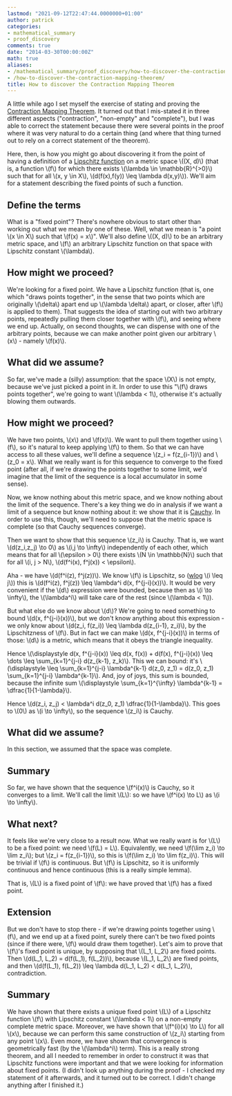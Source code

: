 ```yaml
---
lastmod: "2021-09-12T22:47:44.0000000+01:00"
author: patrick
categories:
- mathematical_summary
- proof_discovery
comments: true
date: "2014-03-30T00:00:00Z"
math: true
aliases:
- /mathematical_summary/proof_discovery/how-to-discover-the-contraction-mapping-theorem/
- /how-to-discover-the-contraction-mapping-theorem/
title: How to discover the Contraction Mapping Theorem
---
```

A little while ago I set myself the exercise of stating and proving the [Contraction Mapping Theorem][1]. It turned out that I mis-stated it in three different aspects ("contraction", "non-empty" and "complete"), but I was able to correct the statement because there were several points in the proof where it was very natural to do a certain thing (and where that thing turned out to rely on a correct statement of the theorem).

Here, then, is how you might go about discovering it from the point of having a definition of a [Lipschitz function][2] on a metric space \\((X, d)\\) (that is, a function \\(f\\) for which there exists \\(\lambda \in \mathbb{R}^{>0}\\) such that for all \\(x, y \in X\\), \\(d(f(x),f(y)) \leq \lambda d(x,y)\\)). We'll aim for a statement describing the fixed points of such a function.

## Define the terms

What is a "fixed point"? There's nowhere obvious to start other than working out what we mean by one of these. Well, what we mean is "a point \\(x \in X\\) such that \\(f(x) = x\\)". We'll also define \\((X, d)\\) to be an arbitrary metric space, and \\(f\\) an arbitrary Lipschitz function on that space with Lipschitz constant \\(\lambda\\).

## How might we proceed?

We're looking for a fixed point. We have a Lipschitz function (that is, one which "draws points together", in the sense that two points which are originally \\(\delta\\) apart end up \\(\lambda \delta\\) apart, or closer, after \\(f\\) is applied to them). That suggests the idea of starting out with two arbitrary points, repeatedly pulling them closer together with \\(f\\), and seeing where we end up. Actually, on second thoughts, we can dispense with one of the arbitrary points, because we can make another point given our arbitrary \\(x\\) - namely \\(f(x)\\).

## What did we assume?

So far, we've made a (silly) assumption: that the space \\(X\\) is not empty, because we've just picked a point in it. In order to use this "\\(f\\) draws points together", we're going to want \\(\lambda < 1\\), otherwise it's actually blowing them outwards.

## How might we proceed?

We have two points, \\(x\\) and \\(f(x)\\). We want to pull them together using \\(f\\), so it's natural to keep applying \\(f\\) to them. So that we can have access to all these values, we'll define a sequence \\(z_i = f(z_{i-1})\\) and \\(z_0 = x\\). What we really want is for this sequence to converge to the fixed point (after all, if we're drawing the points together to some limit, we'd imagine that the limit of the sequence is a local accumulator in some sense).

Now, we know nothing about this metric space, and we know nothing about the limit of the sequence. There's a key thing we do in analysis if we want a limit of a sequence but know nothing about it: we show that it is [Cauchy][3]. In order to use this, though, we'll need to suppose that the metric space is complete (so that Cauchy sequences converge).

Then we want to show that this sequence \\(z_i\\) is Cauchy. That is, we want \\(d(z_i,z_j) \to 0\\) as \\(i,j \to \infty\\) independently of each other, which means that for all \\(\epsilon > 0\\) there exists \\(N \in \mathbb{N}\\) such that for all \\(i, j > N\\), \\(d(f^i(x), f^j(x)) < \epsilon\\).

Aha - we have \\(d(f^i(z), f^j(z))\\). We know \\(f\\) is Lipschitz, so ([wlog][4] \\(i \leq j\\)) this is \\(d(f^i(z), f^j(z)) \leq \lambda^i d(x, f^{j-i}(x))\\). It would be very convenient if the \\(d\\) expression were bounded, because then as \\(i \to \infty\\), the \\(\lambda^i\\) will take care of the rest (since \\(\lambda < 1\\)).

But what else do we know about \\(d\\)? We're going to need something to bound \\(d(x, f^{j-i}(x))\\), but we don't know anything about this expression - we only know about \\(d(z_i, f(z_i)) \leq \lambda d(z_{i-1}, z_i)\\), by the Lipschitzness of \\(f\\). But in fact we can make \\(d(x, f^{j-i}(x))\\) in terms of those: \\(d\\) is a metric, which means that it obeys the triangle inequality.

Hence \\(\displaystyle d(x, f^{j-i}(x)) \leq d(x, f(x)) + d(f(x), f^{j-i}(x)) \leq \dots \leq \sum_{k=1}^{j-i} d(z_{k-1}, z_k)\\). This we can bound: it's \\(\displaystyle \leq \sum_{k=1}^{j-i} \lambda^{k-1} d(z_0, z_1) = d(z_0, z_1) \sum_{k=1}^{j-i} \lambda^{k-1}\\). And, joy of joys, this sum is bounded, because the infinite sum \\(\displaystyle \sum_{k=1}^{\infty} \lambda^{k-1} = \dfrac{1}{1-\lambda}\\).

Hence \\(d(z_i, z_j) < \lambda^i d(z_0, z_1) \dfrac{1}{1-\lambda}\\). This goes to \\(0\\) as \\(i \to \infty\\), so the sequence \\(z_i\\) is Cauchy.

## What did we assume?

In this section, we assumed that the space was complete.

## Summary

So far, we have shown that the sequence \\(f^i(x)\\) is Cauchy, so it converges to a limit. We'll call the limit \\(L\\): so we have \\(f^i(x) \to L\\) as \\(i \to \infty\\).

## What next?

It feels like we're very close to a result now. What we really want is for \\(L\\) to be a fixed point: we need \\(f(L) = L\\). Equivalently, we need \\(f(\lim z_i) \to \lim z_i\\); but \\(z_i = f(z_{i-1})\\), so this is \\(f(\lim z_i) \to \lim f(z_i)\\). This will be trivial if \\(f\\) is continuous. But \\(f\\) is Lipschitz, so it is uniformly continuous and hence continuous (this is a really simple lemma).

That is, \\(L\\) is a fixed point of \\(f\\): we have proved that \\(f\\) has a fixed point.

## Extension

But we don't have to stop there - if we're drawing points together using \\(f\\), and we end up at a fixed point, surely there can't be two fixed points (since if there were, \\(f\\) would draw them together). Let's aim to prove that \\(f\\)'s fixed point is unique, by supposing that \\(L_1, L_2\\) are fixed points. Then \\(d(L_1, L_2) = d(f(L_1), f(L_2))\\), because \\(L_1, L_2\\) are fixed points, and then \\(d(f(L_1), f(L_2)) \leq \lambda d(L_1, L_2) < d(L_1, L_2)\\), contradiction.

## Summary

We have shown that there exists a unique fixed point \\(L\\) of a Lipschitz function \\(f\\) with Lipschitz constant \\(\lambda < 1\\) on a non-empty complete metric space. Moreover, we have shown that \\(f^(i)(x) \to L\\) for all \\(x\\), because we can perform this same construction of \\(z_i\\) starting from any point \\(x\\). Even more, we have shown that convergence is geometrically fast (by the \\(\lambda^i\\) term). This is a really strong theorem, and all I needed to remember in order to construct it was that Lipschitz functions were important and that we were looking for information about fixed points. (I didn't look up anything during the proof - I checked my statement of it afterwards, and it turned out to be correct. I didn't change anything after I finished it.)

 [1]: https://en.wikipedia.org/wiki/Contraction_mapping_theorem "Contraction Mapping Theorem Wikipedia page"
 [2]: https://en.wikipedia.org/wiki/Lipschitz_function "Lipschitz function Wikipedia page"
 [3]: https://en.wikipedia.org/wiki/Cauchy_sequence "Cauchy sequence Wikipedia page"
 [4]: https://en.wikipedia.org/wiki/Wlog "Wlog Wikipedia page"
